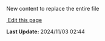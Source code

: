 New content to replace the entire file
<section class="lesli-documentation-footer">
    <p><a target="blank" href="https://github.com/LesliTech/Lesli/tree/master/docs/security/index.md"><i class="ri-external-link-fill"></i>&nbsp;Edit this page</a><p/>
    <p><b>Last Update: </b>2024/11/03 02:44</p>
</section>

<!-- This code was automatically generated -->
<!-- to update this docs please run rake docs:build -->

